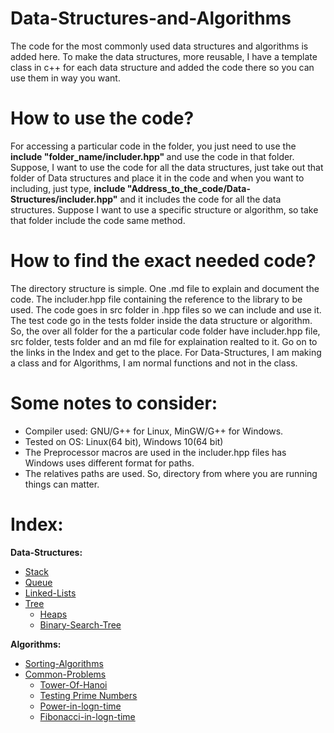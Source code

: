 # Data-Structures-and-Algorithms
The code for the most commonly used data structures and algorithms is added here. 
To make the data structures, more reusable, I have a template class in c++ for each data structure and added the code there so you can use them in way you want.

# How to use the code?
For accessing a particular code in the folder, you just need to use the <b> include "folder_name/includer.hpp" </b> and use the code in that folder.  
Suppose, I want to use the code for all the data structures, just take out that folder of Data structures and place it in the code and when you want to including, just type, <b> include "Address_to_the_code/Data-Structures/includer.hpp"</b> and it includes the code for all the data structures. 
Suppose I want to use a specific structure or algorithm, so take that folder include the code same method.

# How to find the exact needed code?
The directory structure is simple. 
One .md file to explain and document the code. 
The includer.hpp file containing the reference to the library to be used. 
The code goes in src folder in .hpp files so we can include and use it. 
The test code go in the tests folder inside the data structure or algorithm. 
So, the over all folder for the a particular code folder have includer.hpp file, src folder, tests folder and an md file for explaination realted to it. 
Go on to the links in the Index and get to the place. 
For Data-Structures, I am making a class and for Algorithms, I am normal functions and not in the class.   

# Some notes to consider:
* Compiler used: GNU/G++ for Linux, MinGW/G++ for Windows.
* Tested on OS: Linux(64 bit), Windows 10(64 bit)
* The Preprocessor macros are used in the includer.hpp files has Windows uses different format for paths. 
* The relatives paths are used. So, directory from where you are running things can matter. 

# Index:
<b> Data-Structures:</b>
* [Stack](https://github.com/HetDaftary/Data-Structures-and-Algorithms/tree/main/Data-Structures/Stack) 
* [Queue](https://github.com/HetDaftary/Data-Structures-and-Algorithms/tree/main/Data-Structures/Queue)
* [Linked-Lists](https://github.com/HetDaftary/Data-Structures-and-Algorithms/tree/main/Data-Structures/Linked-Lists)
* [Tree](https://github.com/HetDaftary/Data-Structures-and-Algorithms/tree/main/Data-Structures/Tree)
  * [Heaps](https://github.com/HetDaftary/Data-Structures-and-Algorithms/tree/main/Data-Structures/Tree/Heaps)
  * [Binary-Search-Tree](https://github.com/HetDaftary/Data-Structures-and-Algorithms/tree/main/Data-Structures/Tree/Binary-Search-Tree)

<b> Algorithms:</b>
* [Sorting-Algorithms](https://github.com/HetDaftary/Data-Structures-and-Algorithms/tree/main/Algorithms/Sorting-Algorithms)
* [Common-Problems](https://github.com/HetDaftary/Data-Structures-and-Algorithms/tree/main/Algorithms/Common-Problems) 
  * [Tower-Of-Hanoi](https://github.com/HetDaftary/Data-Structures-and-Algorithms/tree/main/Algorithms/Common-Problems/Fibonacci-In-Logn)
  * [Testing Prime Numbers](https://github.com/HetDaftary/Data-Structures-and-Algorithms/tree/main/Algorithms/Common-Problems/Prime-Number-Test)
  * [Power-in-logn-time](https://github.com/HetDaftary/Data-Structures-and-Algorithms/tree/main/Algorithms/Common-Problems/Power-in-LogN)
  * [Fibonacci-in-logn-time](https://github.com/HetDaftary/Data-Structures-and-Algorithms/tree/main/Algorithms/Common-Problems/Fibonacci-In-Logn)
